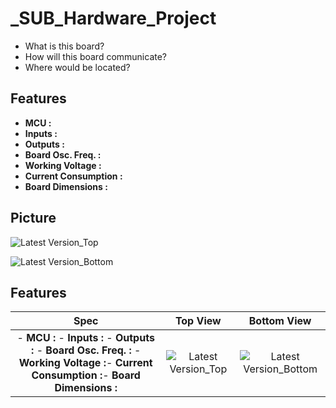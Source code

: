 # _SUB_Hardware_Project

- What is this board? 
- How will this board communicate?
- Where would be located?
## Features

- __MCU :__ 
- __Inputs :__ 
- __Outputs :__ 
- __Board Osc. Freq. :__ 
- __Working Voltage :__
- __Current Consumption :__
- __Board Dimensions :__

## Picture

![Latest Version_Top](https://github.com/mend0z0)

![Latest Version_Bottom](https://github.com/mend0z0)

## Features

|Spec|Top View|Bottom View|
|:---:|:---:|:---:|
|- __MCU :__ - __Inputs :__ - __Outputs :__ - __Board Osc. Freq. :__ - __Working Voltage :__- __Current Consumption :__- __Board Dimensions :__ |![Latest Version_Top](https://github.com/mend0z0)|![Latest Version_Bottom](https://github.com/mend0z0)|
